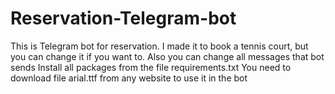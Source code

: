 # Reservation-Telegram-bot
This is Telegram bot for reservation.
I made it to book a tennis court, but you can change it if you want to.
Also you can change all messages that bot sends
Install all packages from the file requirements.txt 
You need to download file arial.ttf from any website to use it in the bot
